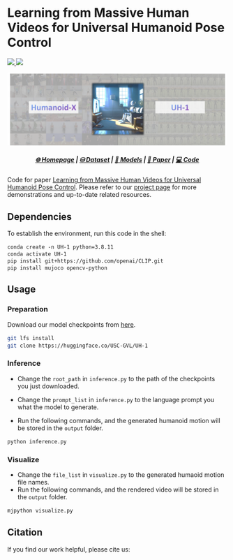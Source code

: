 # Learning from Massive Human Videos for Universal Humanoid Pose Control

<p align="left">
    <a href="https://img.shields.io/badge/PRs-Welcome-red">
        <img src="https://img.shields.io/badge/PRs-Welcome-red">
    </a>
    <a href="https://img.shields.io/github/last-commit/xlang-ai/text2reward?color=green">
        <img src="https://img.shields.io/github/last-commit/xlang-ai/text2reward?color=green">
    </a>
    <br/>
</p>
<div align="center">
<img src="./assets/teaser.png" ></img> 
</div>
<h5 align="center">
    <a href="https://usc-gvl.github.io/UH-1/">🌐 Homepage</a> | <a href="https://huggingface.co/datasets/USC-GVL/Humanoid-X">⛁ Dataset</a> | <a href="https://huggingface.co/datasets/USC-GVL/UH-1">🤗 Models</a> | <a href="">📑 Paper</a> | <a href="https://github.com/sihengz02/UH-1">💻 Code</a>
</h5>

Code for paper [Learning from Massive Human Videos for Universal Humanoid Pose Control](). Please refer to our [project page](https://usc-gvl.github.io/UH-1/) for more demonstrations and up-to-date related resources. 




## Dependencies
To establish the environment, run this code in the shell:
```shell
conda create -n UH-1 python=3.8.11
conda activate UH-1
pip install git+https://github.com/openai/CLIP.git
pip install mujoco opencv-python
```



## Usage

### Preparation

Download our model checkpoints from [here](https://huggingface.co/USC-GVL/UH-1).

```bash
git lfs install
git clone https://huggingface.co/USC-GVL/UH-1
```

### Inference

- Change the `root_path` in `inference.py` to the path of the checkpoints you just downloaded.
- Change the `prompt_list` in `inference.py` to the language prompt you what the model to generate.

- Run the following commands, and the generated humanoid motion will be stored in the `output` folder.

```bash
python inference.py
```

### Visualize

- Change the `file_list` in `visualize.py` to the generated humaoid motion file names.
- Run the following commands, and the rendered video will be stored in the `output` folder.

```bash
mjpython visualize.py
```



## Citation

If you find our work helpful, please cite us:

```bibtex

```

